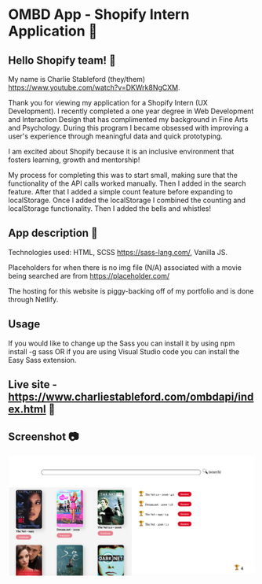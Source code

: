 # OMBD App - Shopify Intern Application 📍
## Hello Shopify team! 👋
My name is Charlie Stableford (they/them) https://www.youtube.com/watch?v=DKWrk8NgCXM.

Thank you for viewing my application for a Shopify Intern (UX Development). I recently completed a one year degree in Web Development and Interaction Design that has complimented my background in Fine Arts and Psychology. During this program I became obsessed with improving a user's experience through meaningful data and quick prototyping.

I am excited about Shopify because it is an inclusive environment that fosters learning, growth and mentorship! 

My process for completing this was to start small, making sure that the functionality of the API calls worked manually. Then I added in the search feature. After that I added a simple count feature before expanding to localStorage. Once I added the localStorage I combined the counting and localStorage functionality. Then I added the bells and whistles!

## App description 📝
Technologies used: HTML, SCSS https://sass-lang.com/, Vanilla JS. 

Placeholders for when there is no img file (N/A) associated with a movie being searched are from https://placeholder.com/

The hosting for this website is piggy-backing off of my portfolio and is done through Netlify.

## Usage
If you would like to change up the Sass you can install it by using npm install -g sass
OR if you are using Visual Studio code you can install the Easy Sass extension.

## Live site - https://www.charliestableford.com/ombdapi/index.html 🔗

## Screenshot 📷
<img src="assets/screen.png" alt="Screenshot"/>

